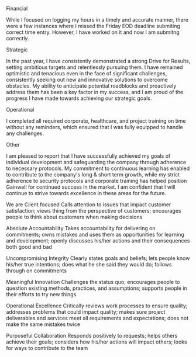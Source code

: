 Financial

While I focused on logging my hours in a timely and accurate manner, there were a few instances where I missed the Friday EOD deadline submiting correct time entry. However, I have worked on it and now I am submitng correctly.



Strategic

In the past year, I have consistently demonstrated a strong Drive for Results, setting ambitious targets and relentlessly pursuing them. I have remained optimistic and tenacious even in the face of significant challenges, consistently seeking out new and innovative solutions to overcome obstacles. My ability to anticipate potential roadblocks and proactively address them has been a key factor in my success, and I am proud of the progress I have made towards achieving our strategic goals.






Operational

I completed all required corporate, healthcare, and project training on time without any reminders, which ensured that I was fully equipped to handle any challenges. 






Other

I am pleased to report that I have successfully achieved my goals of individual development and safeguarding the company through adherence to necessary protocols. My commitment to continuous learning has enabled  to contribute to the company's long & short term growth, while my strict adherence to security protocols and corporate training has helped position Gainwell for continued success in the market. I am confident that I will continue to strive towards excellence in these areas for the future.












We are Client focused
Calls attention to issues that impact customer satisfaction; views thing from the perspective of customers; encourages people to think about customers when making decisions




Absolute Accountability
Takes accountability for delivering on commitments; owns mistakes and uses them as opportunities for learning and development; openly discusses his/her actions and their consequences both good and bad




Uncompromising Integrity
Clearly states goals and beliefs; lets people know his/her true intentions; does what he she said they would do; follows through on commitments





Meaningful Innovation
Challenges the status quo; encourages people to question existing methods, practices, and assumptions; supports people in their efforts to try new things




Operational Excellence
Critically reviews work processes to ensure quality; addresses problems that could impact quality; makes sure project deliverables and services meet all requirements and expectations; does not make the same mistakes twice




Purposeful Collaboration
Responds positively to requests; helps others achieve their goals; considers how his/her actions will impact others; looks for ways to contribute to the team






















